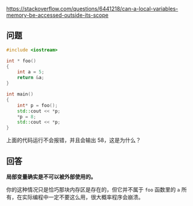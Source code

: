 <https://stackoverflow.com/questions/6441218/can-a-local-variables-memory-be-accessed-outside-its-scope>

## 问题

```c++
#include <iostream>

int * foo()
{
    int a = 5;
    return &a;
}

int main()
{
    int* p = foo();
    std::cout << *p;
    *p = 8;
    std::cout << *p;
}
```

上面的代码运行不会报错，并且会输出 58，这是为什么？

## 回答

**局部变量确实是不可以被外部使用的。**

你的这种情况只是恰巧那块内存区是存在的，但它并不属于 `foo` 函数里的 `a` 所有，在实际编程中一定不要这么用，很大概率程序会崩溃。
